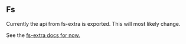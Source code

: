 ## Fs

Currently the api from fs-extra is exported. This will most likely change.

See the [fs-extra docs for now.](https://github.com/jprichardson/node-fs-extra) 
